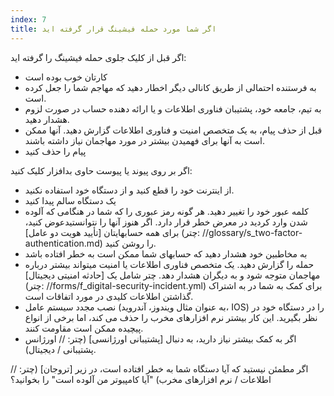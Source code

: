 ```yaml
---
index: 7
title: اگر شما مورد حمله فیشینگ قرار گرفته اید
---
```

اگر قبل از کلیک جلوی حمله فیشینگ را گرفته اید:

* کارتان خوب بوده است
* به فرستنده احتمالی از طریق کانالی دیگر اخطار دهید که مهاجم شما را جعل کرده است.
* به تیم، جامعه خود، پشتیبان فناوری اطلاعات و یا ارائه دهنده حساب در صورت لزوم هشدار دهید.
* قبل از حذف پیام، به یک متخصص امنیت و فناوری اطلاعات گزارش دهید. آنها ممکن است به آنها برای فهمیدن بیشتر در مورد مهاجمان نیاز داشته باشند.
* پیام را حذف کنید

اگر بر روی پیوند یا پیوست حاوی بدافزار کلیک کنید:

*   از اینترنت خود را قطع کنید و از دستگاه خود استفاده نکنید.
*   یک دستگاه سالم پیدا کنید
*   کلمه عبور خود را تغییر دهید. هر گونه رمز عبوری را که شما در هنگامی که آلوده شدن وارد کردید در معرض خطر قرار دارد. اگر هنوز آنها را نتوانستیدعوض کنید،  برای همه حسابهایتان [تأیید هویت دو عامل] (چتر: //glossary/s_two-factor-authentication.md) را روشن کنید.
*   به مخاطبین خود هشدار دهید که حسابهای شما ممکن است به خطر افتاده باشد
*   حمله را گزارش دهید. یک متخصص فناوری اطلاعات یا امنیت میتواند بیشتر درباره مهاجمان متوجه شود و به دیگران هشدار دهد. چتر شامل یک [حادثه امنیتی دیجیتال] (چتر: //forms/f_digital-security-incident.yml) برای کمک به شما در به اشتراک گذاشتن اطلاعات کلیدی در مورد اتفاقات است.
*   نصب مجدد سیستم عامل (به عنوان مثال ویندوز، آندروید، IOS) را در دستگاه خود در نظر بگیرید. این کار بیشتر نرم افزارهای مخرب را حذف می کند، اما برخی از انواع پیچیده ممکن است مقاومت کنند.
*   اگر به کمک بیشتر نیاز دارید، به دنبال [پشتیبانی اورژانسی] (چتر: // اورژانس پشتیبانی / دیجیتال).

اگر مطمئن نیستید که آیا دستگاه شما به خطر افتاده است، در زیر [تروجان] (چتر: // اطلاعات / نرم افزارهای مخرب) "آیا کامپیوتر من آلوده است" را بخوانید؟